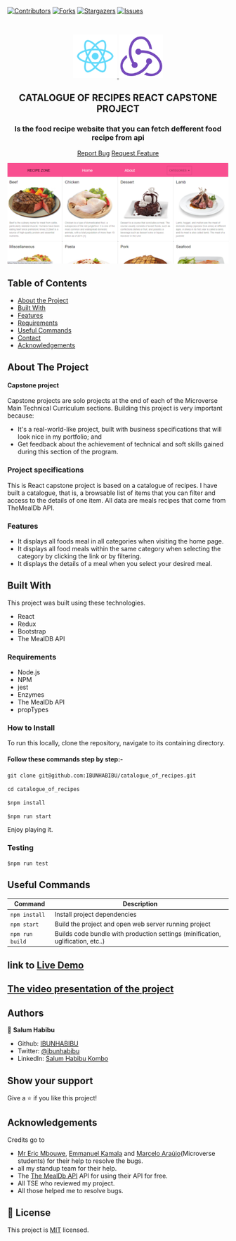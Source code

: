 [![Contributors][contributors-shield]][contributors-url]
[![Forks][forks-shield]][forks-url]
[![Stargazers][stars-shield]][stars-url]
[![Issues][issues-shield]][issues-url]

<br />

<p align="center">
  <a href="git@github.com:IBUNHABIBU/catalogue_of_recipes.git">
    <p align="center">
      <img src="https://raw.githubusercontent.com/github/explore/80688e429a7d4ef2fca1e82350fe8e3517d3494d/topics/react/react.png" alt="React" width="100" height="100">
      <img src="https://raw.githubusercontent.com/github/explore/80688e429a7d4ef2fca1e82350fe8e3517d3494d/topics/redux/redux.png" alt="Redux" width="100" height="100">
     </p>
  </a>

  <h2 align="center"> CATALOGUE OF RECIPES REACT CAPSTONE PROJECT</h2>
  <h3 align="center"> Is the food recipe website that you can fetch defferent food recipe from api</h3>

  <p align="center">
    <a href="https://github.com/IBUNHABIBU/catalogue_of_recipes/issues">Report Bug</a>
    <a href="https://github.com/IBUNHABIBU/catalogue_of_recipes/issues">Request Feature</a>
  </p>
</p>


![screenshot](https://github.com/IBUNHABIBU/catalogue_of_recipes/blob/feature/public/home.PNG)
<!-- ![screenshot](https://github.com/IBUNHABIBU/catalogue_of_recipes/blob/testing/public/calculator.PNG) -->

## Table of Contents

* [About the Project](#about-the-project)
* [Built With](#built-with)
* [Features](#features)
* [Requirements](#requirements)
* [Useful Commands](#useful-commands)
* [Contact](#Authors)
* [Acknowledgements](#Acknowledgements)

<!-- ABOUT THE PROJECT -->
## About The Project
#### Capstone project

Capstone projects are solo projects at the end of each of the Microverse Main Technical Curriculum sections. Building this project is very important because:

- It's a real-world-like project, built with business specifications that will look nice in my portfolio; and
- Get feedback about the achievement of technical and soft skills gained during this section of the program.

### Project specifications

This is React capstone project is based on a catalogue of recipes. I have built a catalogue, that is, a browsable list of items that you can filter and access to the details of one item. All data are meals recipes that come from TheMealDb API.

### Features

  - It displays all foods meal in all categories when visiting the home page.
  - It displays all food meals within the same category when selecting the category by clicking the link or by filtering.
  - It displays the details of a meal when you select your desired meal.


<!-- BUILD WITH -->
## Built With

This project was built using these technologies.
* React
* Redux
* Bootstrap
* The MealDB API


### Requirements

- Node.js
- NPM
- jest
- Enzymes
- The MealDb API
- propTypes

### How to Install 

To run this locally, clone the repository, navigate to its containing directory.

#### Follow these commands step by step:-

`
git clone git@github.com:IBUNHABIBU/catalogue_of_recipes.git
`

`
cd catalogue_of_recipes
`

 `$npm install `
 
 
 `$npm run start`
 
Enjoy playing it.

### Testing

 `$npm run test `


## Useful Commands

| Command | Description |
|---------|-------------|
| `npm install` | Install project dependencies |
| `npm start` | Build the project and open web server running project |
| `npm run build` | Builds code bundle with production settings (minification, uglification, etc..) |

<!-- ### How to play -->

<!-- CONTACT -->


## link to  [Live Demo ](https://slm-foodrecipe.herokuapp.com/)

## [The video presentation of the project](https://drive.google.com/file/d/16leZ7lN7JCTHHRE_zRBQvQamPGTWHz9W/view?usp=sharing) 

## Authors

👤 **Salum Habibu** 
    
* Github: [IBUNHABIBU](https://github.com/IBUNHABIBU)
* Twitter: [@ibunhabibu](https://twitter.com/Ibunhabibu)
* LinkedIn: [Salum Habibu Kombo](https://www.linkedin.com/in/salum-habibu/)

## Show your support

Give a :star: if you like this project!


## Acknowledgements
Credits go to 
- [Mr Eric Mbouwe](https://github.com/EricMbouwe), [Emmanuel Kamala](https://github.com/emmanuelkamala) and [Marcelo Araújo](https://github.com/marcelomaidden)(Microverse students) for their help to resolve the bugs.
- all my standup team for their help.
- The [The MealDb API](https://www.themealdb.com/api.php) API for using their API for free.
- All TSE who reviewed my project.
- All those helped me to resolve bugs.

<!-- MARKDOWN LINKS & IMAGES -->
<!-- https://www.markdownguide.org/basic-syntax/#reference-style-links -->
[contributors-shield]: https://img.shields.io/github/contributors/IBUNHABIBU/catalogue_of_recipes.svg?style=flat-square
[contributors-url]: https://github.com/IBUNHABIBU/catalogue_of_recipes/graphs/contributors
[forks-shield]: https://img.shields.io/github/forks/IBUNHABIBU/catalogue_of_recipes.svg?style=flat-square
[forks-url]: https://github.com/IBUNHABIBU/catalogue_of_recipes/network/members
[stars-shield]: https://img.shields.io/github/stars/IBUNHABIBU/catalogue_of_recipes.svg?style=flat-square
[stars-url]: https://github.com/IBUNHABIBU/catalogue_of_recipes/stargazers
[issues-shield]: https://img.shields.io/github/issues/IBUNHABIBU/catalogue_of_recipes.svg?style=flat-square
[issues-url]: https://github.com/IBUNHABIBU/catalogue_of_recipes/issues

## 📝 License

This project is [MIT](https://opensource.org/licenses/MIT) licensed.